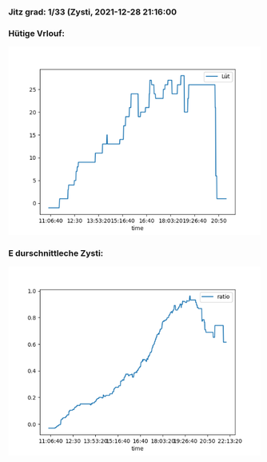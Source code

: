 ### Jitz grad: 1/33 (Zysti, 2021-12-28 21:16:00

### Hütige Vrlouf:
![Graph](Today.png)

### E durschnittleche Zysti:
![Graph](Zysti.png)